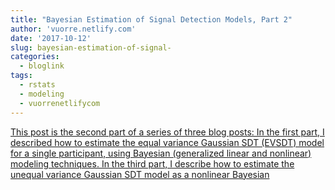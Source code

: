 ```yaml
---
title: "Bayesian Estimation of Signal Detection Models, Part 2"
author: 'vuorre.netlify.com'
date: '2017-10-12'
slug: bayesian-estimation-of-signal-
categories:
  - bloglink
tags:
  - rstats
  - modeling
  - vuorrenetlifycom
---
```


[This post is the second part of a series of three blog posts: In the first part, I described how to estimate the equal variance Gaussian SDT (EVSDT) model for a single participant, using Bayesian (generalized linear and nonlinear) modeling techniques. In the third part, I describe how to estimate the unequal variance Gaussian SDT model as a nonlinear Bayesian<i class="fas fa-external-link-alt"></i>](https://vuorre.netlify.com/post/2017/bayesian-estimation-of-signal-detection-theory-models-part-2/)

